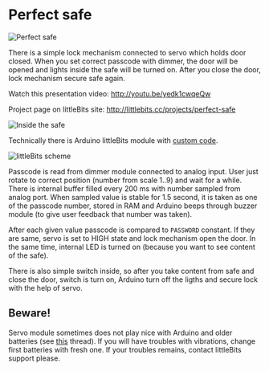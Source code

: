 Perfect safe
============

![Perfect safe](https://raw.github.com/msgre/perfect-safe/master/img/trezor1.jpg)

There is a simple lock mechanism connected to servo which holds door closed.
When you set correct passcode with dimmer, the door will be opened and lights
inside the safe will be turned on. After you close the door, lock mechanism
secure safe again.

Watch this presentation video: http://youtu.be/yedk1cwqeQw

Project page on littleBits site: http://littlebits.cc/projects/perfect-safe

![Inside the safe](https://raw.github.com/msgre/perfect-safe/master/img/vnitrek.jpg)

Technically there is Arduino littleBits module with [custom code](https://github.com/msgre/perfect-safe/blob/master/perfect_safe.ino).

![littleBits scheme](https://raw.github.com/msgre/perfect-safe/master/img/zapojeni.JPG)

Passcode is read from dimmer module connected to analog input. User just rotate
to correct position (number from scale 1..9) and wait for a while. There is
internal buffer filled every 200 ms with number sampled from analog port. When
sampled value is stable for 1.5 second, it is taken as one of the passcode
number, stored in RAM and Arduino beeps through buzzer module (to give user
feedback that number was taken).

After each given value passcode is compared to `PASSWORD` constant. If they are
same, servo is set to HIGH state and lock mechanism open the door. In the same
time, internal LED is turned on (because you want to see content of the safe).

There is also simple switch inside, so after you take content from safe and
close the door, switch is turn on, Arduino turn off the ligths and secure lock
with the help of servo.

Beware!
-------

Servo module sometimes does not play nice with Arduino and older batteries (see
[this](http://discuss.littlebits.cc/t/servo-shivering-when-contoled-from-the-cloudbit/3448)
thread). If you will have troubles with vibrations, change first batteries with
fresh one. If your troubles remains, contact littleBits support please.
